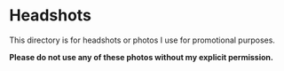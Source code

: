 # Headshots

This directory is for headshots or photos I use for promotional purposes.

**Please do not use any of these photos without my explicit permission.**

